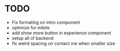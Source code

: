 # TODO
- Fix formating on intro component
- optimize for mibile
- add show more button in experience component
- setup all of backend
- fix weird spacing on contact me when smaller size
